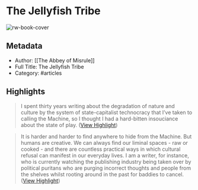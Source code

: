 # The Jellyfish Tribe

![rw-book-cover](https://readwise-assets.s3.amazonaws.com/static/images/article4.6bc1851654a0.png)

## Metadata
- Author: [[The Abbey of Misrule]]
- Full Title: The Jellyfish Tribe
- Category: #articles

## Highlights

> I spent thirty years writing about the degradation of nature and culture by the system of state-capitalist technocracy that I’ve taken to calling the Machine, so I thought I had a hard-bitten insouciance about the state of play. ([View Highlight](https://read.readwise.io/read/01gvp2fm2w13xn0mfjp869sgec))


> It is harder and harder to find anywhere to hide from the Machine. But humans are creative. We can always find our liminal spaces - raw or cooked - and there are countless practical ways in which cultural refusal can manifest in our everyday lives. I am a writer, for instance, who is currently watching the publishing industry being taken over by political puritans who are purging incorrect thoughts and people from the shelves whilst rooting around in the past for baddies to cancel. ([View Highlight](https://read.readwise.io/read/01gvq58d4b3tqew500acf1vw6x))

